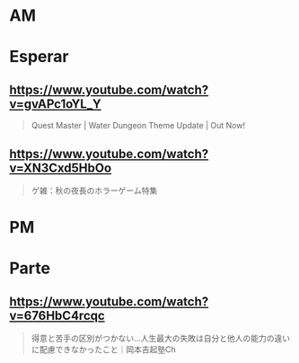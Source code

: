 # AM
# Esperar

## https://www.youtube.com/watch?v=gvAPc1oYL_Y

> Quest Master | Water Dungeon Theme Update | Out Now!

## https://www.youtube.com/watch?v=XN3Cxd5HbOo

> ゲ雑：秋の夜長のホラーゲーム特集 

# PM
# Parte

## https://www.youtube.com/watch?v=676HbC4rcqc

> 得意と苦手の区別がつかない…人生最大の失敗は自分と他人の能力の違いに配慮できなかったこと｜岡本吉起塾Ch 
